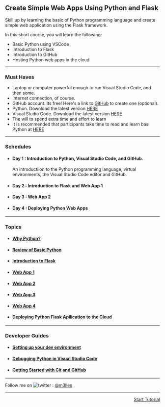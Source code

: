 ## Create Simple Web Apps Using Python and Flask

Skill up by learning the basic of Python programming language and create simple web application using the Flask framework.

In this short course, you will learn the following:
- Basic Python using VSCode
- Introduction to Flask
- Introduction to GitHub
- Hosting Python web apps in the cloud

<hr/>

### Must Haves

- Laptop or computer powerful enough to run Visual Studio Code, and then some.
- Internet connection, of course.
- GitHub account. Its free! Here's a link to [GitHub](https://www.github.com) to create one (optional).
- Python. Download the latest version [HERE](https://www.python.org/downloads/)
- Visual Studio Code. Download the latest version [HERE](https://code.visualstudio.com/Download)
- The will to spend extra time and effort to learn
- It is recommended that participants take time to read and learn basi Python at [HERE](https://radarfop.net/py4e/)

<hr/>

### Schedules

- #### Day 1 : Introduction to Python, Visual Studio Code, and GitHub.
  
  An introductiion to the Python programming language, virtual environments, the Visual Studio Code editor and GitHub.
  
- #### Day 2 : Introduction to Flask and Web App 1
  
- #### Day 3 : Web App 2
  
- #### Day 4 : Deploying Python Web Apps

<hr/>

### Topics

- #### [Why Python?](/learning-basic-python-and-flask/lesson_01_why_python)

- #### [Review of Basic Python](/learning-basic-python-and-flask/lesson_02_basic_python)

- #### [Introduction to Flask]()

- #### [Web App 1]()

- #### [Web App 2]()

- #### [Web App 3]()

- #### [Web App 4]()

- #### [Deploying Python Flask Apllication to the Cloud]()

<hr/>

### Developer Guides

- #### [Setting up your dev environment](/learning-basic-python-and-flask/guide_01_dev_env_setup)

- #### [Debugging Python in Visual Studio Code](/learning-basic-python-and-flask/guide_02_debugging_python_vscode)

- #### [Getting Started with Git and GitHub](/learning-basic-python-and-flask/02_git_and_github)

<hr/>

Follow me on <img title="a title" alt="twitter" src="https://i.imgur.com/JLLlB5S.png"> : [@m3lles](https://twitter.com/m3lles)

<hr/>
<div style="text-align: right"> <a href='/learning-basic-python-and-flask/01_dev_env_setup'>Start Tutorial</a>
</div>

